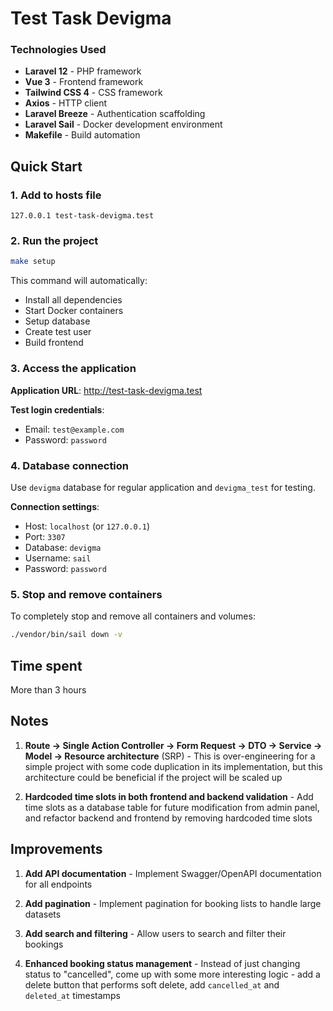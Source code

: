# Test Task Devigma

### Technologies Used

- **Laravel 12** - PHP framework
- **Vue 3** - Frontend framework  
- **Tailwind CSS 4** - CSS framework
- **Axios** - HTTP client
- **Laravel Breeze** - Authentication scaffolding
- **Laravel Sail** - Docker development environment
- **Makefile** - Build automation

## Quick Start

### 1. Add to hosts file

```
127.0.0.1 test-task-devigma.test
```

### 2. Run the project

```bash
make setup
```

This command will automatically:
- Install all dependencies
- Start Docker containers
- Setup database
- Create test user
- Build frontend

### 3. Access the application

**Application URL**: http://test-task-devigma.test

**Test login credentials**:
- Email: `test@example.com`
- Password: `password`

### 4. Database connection

Use `devigma` database for regular application and `devigma_test` for testing.

**Connection settings**:
- Host: `localhost` (or `127.0.0.1`)
- Port: `3307`
- Database: `devigma`
- Username: `sail`
- Password: `password`

### 5. Stop and remove containers

To completely stop and remove all containers and volumes:

```bash
./vendor/bin/sail down -v
```

## Time spent
More than 3 hours

## Notes

1. **Route → Single Action Controller → Form Request → DTO → Service → Model → Resource architecture** (SRP) - This is over-engineering for a simple project with some code duplication in its implementation, but this architecture could be beneficial if the project will be scaled up

2. **Hardcoded time slots in both frontend and backend validation** - Add time slots as a database table for future modification from admin panel, and refactor backend and frontend by removing hardcoded time slots

## Improvements

1. **Add API documentation** - Implement Swagger/OpenAPI documentation for all endpoints

2. **Add pagination** - Implement pagination for booking lists to handle large datasets

3. **Add search and filtering** - Allow users to search and filter their bookings

4. **Enhanced booking status management** - Instead of just changing status to "cancelled", come up with some more interesting logic - add a delete button that performs soft delete, add `cancelled_at` and `deleted_at` timestamps
